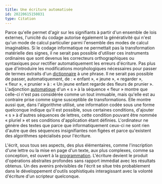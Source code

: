 ```yaml
---
title: Une écriture automatisée
id: 20220615150831
type: Citation
---
```


Parce qu'elle permet d'agir sur les signifiants à partir d'un ensemble de lois externes, l'unicité du codage autorise également la générativité qui n'est qu'un mode de calcul particulier parmi l'ensemble des modes de calcul imaginables. Si le codage informatique ne permettait pas la transformation matérielle des signes, il ne serait pas possible d'utiliser ces instruments ordinaires que sont devenus les correcteurs orthographiques ou syntaxiques pour rectifier automatiquement les erreurs d'écriture. Pas plus que d'introduire les modifications morphologiques nécessaires pour passer de termes extraits d'un [dictionnaire](http://www.universalis-edu.com.ezproxy.u-bordeaux-montaigne.fr/encyclopedie/dictionnaire/) à une phrase. Il ne serait pas possible de passer, automatiquement, de : « enfant », « jeune », « regarder », « fleur », « prunier » à : « Un jeune enfant regarde des fleurs de prunier ». L'adjonction [automatique](http://www.universalis-edu.com.ezproxy.u-bordeaux-montaigne.fr/encyclopedie/automatique/) d'un « s » à la séquence « fleur » montre que celle-ci n'est pas considérée comme un tout immuable, mais qu'elle est au contraire prise comme signe susceptible de transformations. Elle montre aussi que, dans l'algorithme utilisé, une information codée sous une forme quelconque indique qu'il est possible, sous certaines conditions, d'ajouter « s » à d'autres séquences de lettres, cette condition pouvant être nommée « pluriel » et ses conditions d'application étant définies. L'ordinateur ne génère des textes que parce que informatiquement ceux-ci ne sont rien d'autre que des séquences insignifiantes non figées et parce qu'existent des algorithmes spécialisés pour l'écriture.

L'écrit, sous tous ses aspects, des plus élémentaires, comme l'inscription d'une lettre ou la mise en page d'un texte, aux plus complexes, comme sa conception, est ouvert à la [programmation](http://www.universalis-edu.com.ezproxy.u-bordeaux-montaigne.fr/encyclopedie/programmation/). L'écriture devient le produit d'opérations abstraites profondes sans rapport immédiat avec les résultats obtenus. Un des avenirs prévisibles de l'écrit se situe très probablement dans le développement d'outils sophistiqués interagissant avec la volonté d'écriture d'un scripteur quelconque.